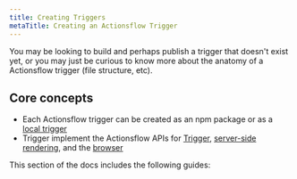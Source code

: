 ```yaml
---
title: Creating Triggers
metaTitle: Creating an Actionsflow Trigger
---
```


You may be looking to build and perhaps publish a trigger that doesn't exist yet, or you may just be curious to know more about the anatomy of a Actionsflow trigger (file structure, etc).

## Core concepts

- Each Actionsflow trigger can be created as an npm package or as a [local trigger](/docs/creating-a-local-plugin/)
- Trigger implement the Actionsflow APIs for [Trigger](/docs/node-apis/), [server-side rendering](/docs/ssr-apis/), and the [browser](/docs/browser-apis/)

This section of the docs includes the following guides:
